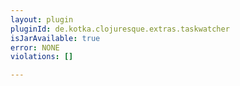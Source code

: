```yaml
---
layout: plugin
pluginId: de.kotka.clojuresque.extras.taskwatcher
isJarAvailable: true
error: NONE
violations: []

---
```

